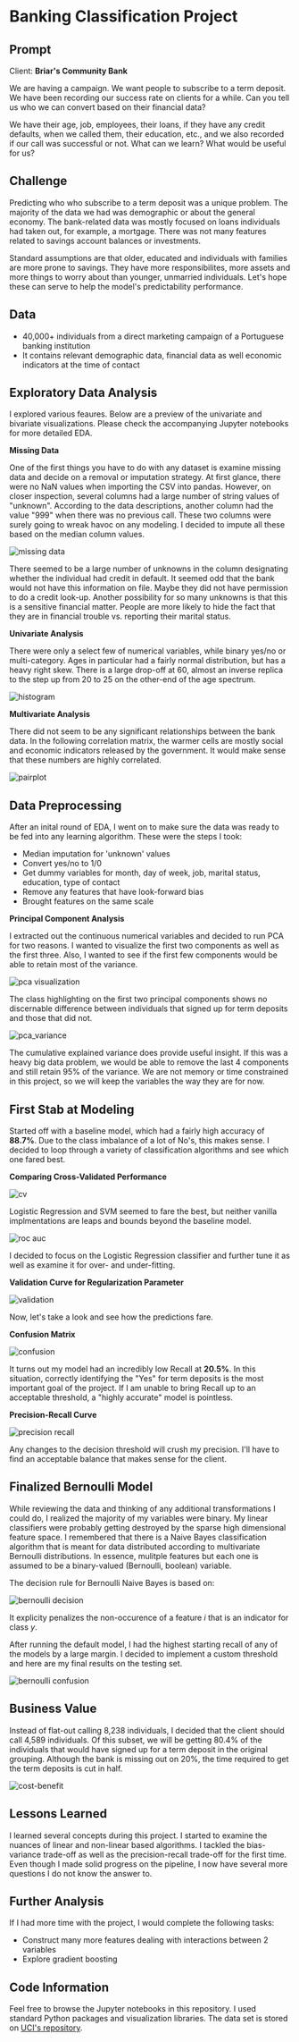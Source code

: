 # Banking Classification Project

## Prompt

Client: **Briar's Community Bank**

We are having a campaign. We want people to subscribe to a term deposit. We have been recording our success rate on clients for a while. Can you tell us who we can convert based on their financial data?

We have their age, job, employees, their loans, if they have any credit defaults, when we called them, their education, etc., and we also recorded if our call was successful or not. What can we learn? What would be useful for us?

## Challenge

Predicting who who subscribe to a term deposit was a unique problem. The majority of the data we had was demographic or about the general economy. The bank-related data was mostly focused on loans individuals had taken out, for example, a mortgage. There was not many features related to savings account balances or investments.

Standard assumptions are that older, educated and individuals with families are more prone to savings. They have more responsibilites, more assets and more things to worry about than younger, unmarried individuals. Let's hope these can serve to help the model's predictability performance.

## Data

- 40,000+ individuals from a direct marketing campaign of a Portuguese banking institution
- It contains relevant demographic data, financial data as well economic indicators at the time of contact

## Exploratory Data Analysis

I explored various feaures. Below are a preview of the univariate and bivariate visualizations. Please check the accompanying Jupyter notebooks for more detailed EDA.

**Missing Data**

One of the first things you have to do with any dataset is examine missing data and decide on a removal or imputation strategy. At first glance, there were no NaN values when importing the CSV into pandas. However, on closer inspection, several columns had a large number of string values of "unknown". According to the data descriptions, another column had the value "999" when there was no previous call. These two columns were surely going to wreak havoc on any modeling. I decided to impute all these based on the median column values.

![missing data](reports/figures/missing_data.png)

There seemed to be a large number of unknowns in the column designating whether the individual had credit in default. It seemed odd that the bank would not have this information on file. Maybe they did not have permission to do a credit look-up. Another possibility for so many unknowns is that this is a sensitive financial matter. People are more likely to hide the fact that they are in financial trouble vs. reporting their marital status.

**Univariate Analysis**

There were only a select few of numerical variables, while binary yes/no or multi-category. Ages in particular had a fairly normal distribution, but has a heavy right skew. There is a large drop-off at 60, almost an inverse replica to the step up from 20 to 25 on the other-end of the age spectrum.

![histogram](reports/figures/ages.png)

**Multivariate Analysis**

There did not seem to be any significant relationships between the bank data. In the following correlation matrix, the warmer cells are mostly social and economic indicators released by the government. It would make sense that these numbers are highly correlated.

![pairplot](reports/figures/matrix.png)

## Data Preprocessing

After an inital round of EDA, I went on to make sure the data was ready to be fed into any learning algorithm. These were the steps I took:

- Median imputation for 'unknown' values
- Convert yes/no to 1/0
- Get dummy variables for month, day of week, job, marital status, education, type of contact
- Remove any features that have look-forward bias
- Brought features on the same scale

**Principal Component Analysis**

I extracted out the continuous numerical variables and decided to run PCA for two reasons. I wanted to visualize the first two components as well as the first three. Also, I wanted to see if the first few components would be able to retain most of the variance.

![pca visualization](reports/figures/pca_visual.png)

The class highlighting on the first two principal components shows no discernable difference between individuals that signed up for term deposits and those that did not.

![pca_variance](reports/figures/pca_variance.png)

The cumulative explained variance does provide useful insight. If this was a heavy big data problem, we would be able to remove the last 4 components and still retain 95% of the variance. We are not memory or time constrained in this project, so we will keep the variables the way they are for now.

## First Stab at Modeling

Started off with a baseline model, which had a fairly high accuracy of **88.7%**. Due to the class imbalance of a lot of No's, this makes sense. I decided to loop through a variety of classification algorithms and see which one fared best.

**Comparing Cross-Validated Performance**

![cv](reports/figures/accuracy_comparison.png)

Logistic Regression and SVM seemed to fare the best, but neither vanilla implmentations are leaps and bounds beyond the baseline model.

![roc auc](reports/figures/roc_auc.png)

I decided to focus on the Logistic Regression classifier and further tune it as well as examine it for over- and under-fitting.

**Validation Curve for Regularization Parameter**

![validation](reports/figures/validation_curve.png)

Now, let's take a look and see how the predictions fare.

**Confusion Matrix**

![confusion](reports/figures/confusion_matrix.png)

It turns out my model had an incredibly low Recall at **20.5%**. In this situation, correctly identifying the "Yes" for term deposits is the most important goal of the project. If I am unable to bring Recall up to an acceptable threshold, a "highly accurate" model is pointless.

**Precision-Recall Curve**

![precision recall](reports/figures/precision-recall.png)

Any changes to the decision threshold will crush my precision. I'll have to find an acceptable balance that makes sense for the client.

## Finalized Bernoulli Model

While reviewing the data and thinking of any additional transformations I could do, I realized the majority of my variables were binary. My linear classifiers were probably getting destroyed by the sparse high dimensional feature space. I remembered that there is a Naive Bayes classification algorithm that is meant for data distributed according to multivariate Bernoulli distributions. In essence, mulitple features but each one is assumed to be a binary-valued (Bernoulli, boolean) variable.

The decision rule for Bernoulli Naive Bayes is based on:

![bernoulli decision](reports/figures/bernoulli_decision.png)

It explicity penalizes the non-occurence of a feature *i* that is an indicator for class *y*.

After running the default model, I had the highest starting recall of any of the models by a large margin. I decided to implement a custom threshold and here are my final results on the testing set.

![bernoulli confusion](reports/figures/bernoulli_confusion.png)

## Business Value

Instead of flat-out calling 8,238 individuals, I decided that the client should call 4,589 individuals. Of this subset, we will be getting 80.4% of the individuals that would have signed up for a term deposit in the original grouping. Although the bank is missing out on 20%, the time required to get the term deposits is cut in half.

![cost-benefit](reports/figures/cost-benefit.png)

## Lessons Learned

I learned several concepts during this project. I started to examine the nuances of linear and non-linear based algorithms. I tackled the bias-variance trade-off as well as the precision-recall trade-off for the first time. Even though I made solid progress on the pipeline, I now have several more questions I do not know the answer to.

## Further Analysis

If I had more time with the project, I would complete the following tasks:

- Construct many more features dealing with interactions between 2 variables
- Explore gradient boosting

## Code Information

Feel free to browse the Jupyter notebooks in this repository. I used standard Python packages and visualization libraries. The data set is stored on [UCI's repository](https://archive.ics.uci.edu/ml/datasets/Bank+Marketing#).
